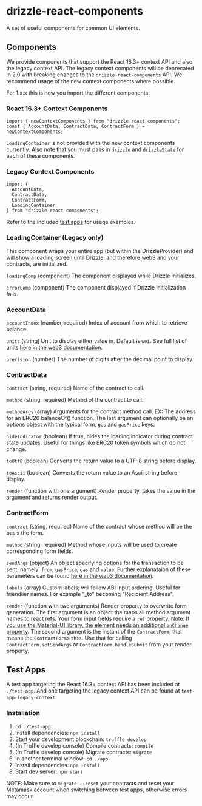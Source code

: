# drizzle-react-components

A set of useful components for common UI elements.

## Components

We provide components that support the React 16.3+ context API and also the legacy context API. The legacy context components will be deprecated in 2.0 with breaking changes to the `drizzle-react-components` API. We recommend usage of the new context components where possible.

For 1.x.x this is how you import the different components:

### React 16.3+ Context Components

```
import { newContextComponents } from "drizzle-react-components";
const { AccountData, ContractData, ContractForm } = newContextComponents;
```

`LoadingContainer` is not provided with the new context components currently. Also note that you must pass in `drizzle` and `drizzleState` for each of these components.

### Legacy Context Components

```
import {
  AccountData,
  ContractData,
  ContractForm,
  LoadingContainer
} from "drizzle-react-components";
```

Refer to the included [test apps](#test-apps) for usage examples.

### LoadingContainer (Legacy only)

This component wraps your entire app (but within the DrizzleProvider) and will show a loading screen until Drizzle, and therefore web3 and your contracts, are initialized.

`loadingComp` (component) The component displayed while Drizzle initializes.

`errorComp` (component) The component displayed if Drizzle initialization fails.

### AccountData

`accountIndex` (number, required) Index of account from which to retrieve balance.

`units` (string) Unit to display either value in. Default is `wei`. See full list of units [here in the web3 documentation](https://web3js.readthedocs.io/en/1.0/web3-utils.html#fromwei).

`precision` (number) The number of digits after the decimal point to display.

### ContractData

`contract` (string, required) Name of the contract to call.

`method` (string, required) Method of the contract to call.

`methodArgs` (array) Arguments for the contract method call. EX: The address for an ERC20 balanceOf() function. The last argument can optionally be an options object with the typical form, `gas` and `gasPrice` keys.

`hideIndicator` (boolean) If true, hides the loading indicator during contract state updates. Useful for things like ERC20 token symbols which do not change.

`toUtf8` (boolean) Converts the return value to a UTF-8 string before display.

`toAscii` (boolean) Converts the return value to an Ascii string before display.

`render` (function with one argument) Render property, takes the value in the argument and returns render output.

### ContractForm

`contract` (string, required) Name of the contract whose method will be the basis the form.

`method` (string, required) Method whose inputs will be used to create corresponding form fields.

`sendArgs` (object) An object specifying options for the transaction to be sent; namely: `from`, `gasPrice`, `gas` and `value`. Further explanataion of these parameters can be found [here in the web3 documentation](https://web3js.readthedocs.io/en/1.0/web3-eth-contract.html#id19).

`labels` (array) Custom labels; will follow ABI input ordering. Useful for friendlier names. For example "\_to" becoming "Recipient Address".

`render` (function with two arguments) Render property to overwrite form generation. The first argument is an object the maps all method argument names to [react refs](https://reactjs.org/docs/refs-and-the-dom.html). Your form input fields require a `ref` property. Note: [If you use the Material-UI library, the element needs an additional `onChange` property](https://stackoverflow.com/questions/51310609/unable-to-retrieve-the-input-field-of-material-ui-using-refs-in-react-js/55195196#55195196). The second argument is the instant of the `ContractForm`, that means the `ContractForm`s `this`. Use that for calling `ContractForm.setSendArgs` or `ContractForm.handleSubmit` from your render property.

## Test Apps

A test app targeting the React 16.3+ context API has been included at `./test-app`. And one targeting the legacy context API can be found at `test-app-legacy-context`.

### Installation

1. `cd ./test-app`
2. Install dependencies: `npm install`
3. Start your development blockchain: `truffle develop`
4. (In Truffle develop console) Compile contracts: `compile`
5. (In Truffle develop console) Migrate contracts: `migrate`
6. In another terminal window: `cd ./app`
7. Install dependencies: `npm install`
8. Start dev server: `npm start`

NOTE: Make sure to `migrate --reset` your contracts and reset your Metamask account when switching between test apps, otherwise errors may occur.
